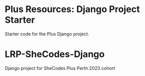 # Plus Resources: Django Project Starter

Starter code for the Plus Django project.
# LRP-SheCodes-Django
Django project for SheCodes Plus Perth 2023 cohort
